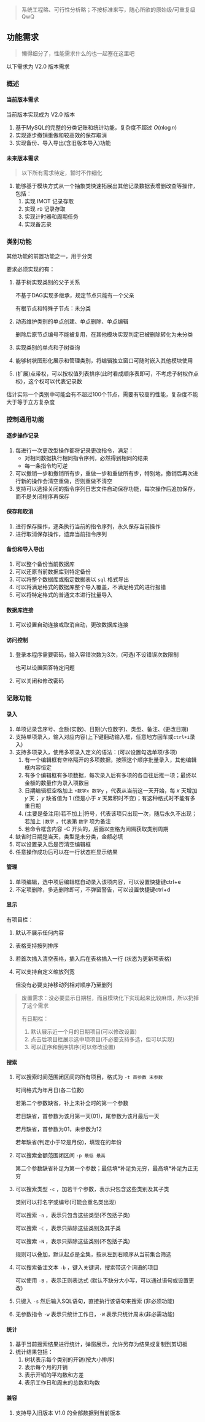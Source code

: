 > 系统工程略、可行性分析略；不按标准来写，随心所欲的原始级/可重复级 QwQ

## 功能需求

> 懒得细分了，性能需求什么的也一起塞在这里吧

以下需求为 V2.0 版本需求

### 概述

#### 当前版本需求

当前版本实现成为 V2.0 版本

1. 基于MySQL的完整的分类记账和统计功能，复杂度不超过 $O(n\log n)$ 
2. 实现逐步撤销重做和较高效的保存取消
3. 实现备份、导入导出(含旧版本导入)功能

#### 未来版本需求

> 以下所有需求待定，暂时不作细化

1. 能够基于模块方式从一个抽象类快速拓展出其他记录数据表增删改查等操作，包括：
   1. 实现 IMOT 记录存取
   2. 实现 `rD` 记录存取
   3. 实现计时器和周期任务
   4. 实现备忘录



### 类别功能

其他功能的前置功能之一，用于分类

要求必须实现的有：

1. 基于树实现类别的父子关系

   不基于DAG实现多继承，规定节点只能有一个父亲

   有根节点和特殊子节点：未分类

2. 动态维护类别的单点创建、单点删除、单点编辑

   删除后原节点编号不能被复用，在其他模块实现判定已被删除转化为未分类

3. 实现类别的单点和子树查询

4. 能够树状图形化展示和管理类别，将编辑独立窗口可随时嵌入其他模块使用

5. (扩展)点带权，可以按权值列表排序(此时看成顺序表即可，不考虑子树权作点权)，这个权可以代表记录数



估计实际一个类别中可能会有不超过100个节点，需要有较高的性能，复杂度不能大于等于立方复杂度



### 控制通用功能

#### 逐步操作记录

1. 每进行一次更改型操作都将记录更改指令，满足：
   - 对相同数据执行相同指令序列，必然得到相同的结果
   - 每一条指令均可逆
2. 可以撤销一步和撤销所有步，重做一步和重做所有步，特别地，撤销后再次进行新的操作会清空重做，否则重做不清空
3. 支持可以选择关闭的指令序列日志文件自动保存功能，每次操作后追加保存，而不是关闭程序再保存



#### 保存和取消

1. 进行保存操作，逐条执行当前的指令序列，永久保存当前操作
2. 进行取消保存操作，遗弃当前指令序列



#### 备份和导入导出

1. 可以整个备份当前数据库
2. 可以还原当前数据库到特定备份
3. 可以将整个数据库或指定数据表以 `sql` 格式导出
4. 可以将满足格式的数据库整个导入覆盖，不满足格式的进行报错
5. 可以将特定格式的普通文本进行批量导入



#### 数据库连接

1. 可以设置自动连接或取消自动，更改数据库连接



#### 访问控制

1. 登录本程序需要密码，输入容错次数为3次，(可选)不设错误次数限制

   也可以设置回答特定问题

2. 可以关闭和修改密码



### 记账功能

#### 录入

1. 单项记录含序号、金额(实数)、日期(六位数字)、类型、备注、(更改日期)
2. 支持单项录入，输入对应内容(上下键翻动输入框，任意地方回车或`ctrl+i`录入)
3. 支持多项录入，使用多项录入定义的语法：(可以设置勾选单项/多项)
   1. 有一个编辑框有空格隔开的多项数据，按照这个顺序批量录入，其他编辑框内容恒定
   2. 有多个编辑框有多项数据，每次录入后有多项的各自往后推一项；最终以金额的数量作为录入项数目
   3. 日期编辑框空格加上 `+数字x 数字y` ，代表从当前这一天开始，每 $x$ 天增加 $y$ 天； $y$ 缺省值为 $1$ (但是小于 $x$ 天累积时不变)；有这种格式时不能有多重日期
   4. (主要是备注用)若不加上\|符号，代表该项只出现一次，随后永久不出现；若加上 `|数字` ，代表第 `数字` 项为备注
   4. 若命令框含内容 -C 开头的，后面以空格为间隔获取类别周期
4. 缺省时日期是当天，类型是未分类，金额必填
5. 可以设置录入后是否清空编辑框
6. 任意操作成功后可以在一行状态栏显示结果



#### 管理

1. 单项编辑，选中项后编辑框自动录入该项内容，可以设置快捷键ctrl+e
2. 不定项删除，多选删除即可，不弹窗警告，可以设置快捷键ctrl+d



#### 显示

有项目栏：

1. 默认不展示任何内容

2. 表格支持按列排序

3. 若首次插入清空表格，插入后在表格插入一行 (状态为更新项表格) 

4. 可以支持自定义缩放列宽

   但没有必要支持移动列相对顺序乃至删列

> 废置需求：没必要显示日期栏，而且模块化下实现起来比较麻烦，所以扔掉了这个需求
>
> 有日期栏：
>
> 1. 默认展示近一个月的日期项目(可以修改设置)
> 2. 点击后项目栏展示选中项项目(不必要支持多选，但可以实现)
> 3. 可以正序和倒序排序(可以修改设置)
>



#### 搜索

1. 可以搜索时间范围闭区间的所有项目，格式为 `-t 首参数 末参数`

   时间格式为年月日(各二位数)

   若第二个参数缺省，补上未补全时的第一个参数

   若日缺省，首参数为该月第一天(01)，尾参数为该月最后一天

   若月缺省，首参数为01，未参数为12

   若年缺省(判定小于12是月份)，填现在的年份

2. 可以搜索金额范围闭区间 `-p 最低 最高` 

   第二个参数缺省补足为第一个参数；最低填\*补足负无穷，最高填\*补足为正无穷

3. 可以搜索类型 `-c` ，加若干个参数，表示只包含这些类别及其子类

   类别可以打名字或编号(可能会重名类出现)

   可以搜索 `-n` ，表示只包含这些类型(不包括子类)

   可以搜索 `-C` ，表示只排除这些类别及其子类

   可以搜索 `-N` ，表示只排除这些类别(不包括子类)

   规则可以叠加，默认起点是全集，按从左到右顺序从当前集合筛选

4. 可以搜索备注文本 `-b` ，键入关键词，搜索带这个词语的项目

   可以使用 `-B` ，表示正则表达式 (默认不缺分大小写，可以通过语句或设置更改) 

5. 只键入 `-s` 然后输入SQL语句，直接执行该语句来搜索 (非必须功能)

6. 无参数指令 `-w` 表示只统计工作日，`-W` 表示只统计周末(非必需功能)



#### 统计

1. 基于当前搜索结果进行统计，弹窗展示，允许另存为结果或复制到剪切板
2. 统计结果包括：
   1. 树状表示每个类别的开销(按大小排序)
   2. 表示每个月的开销
   3. 表示开销的平均数和方差
   4. 表示工作日和周末的总数和均数



#### 兼容

1. 支持导入旧版本 V1.0 的全部数据到当前版本

